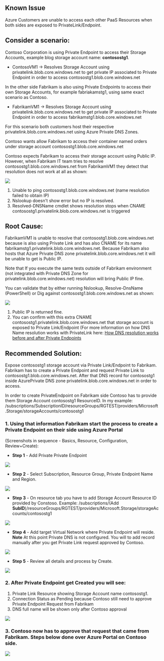 ## Known Issue
Azure Customers are unable to access each other PaaS Resources when both sides are exposed to PrivateLink/Endpoint.

## Consider a scenario:
Contoso Corporation is using Private Endpoint to access their Storage Accounts, example blog storage account name: **contosostg1**.
 - ContosoVM1 -> Resolves Storage Account using privatelink.blob.core.windows.net to get private IP associated to Private Endpoint in order to access contosostg1.blob.core.windows.net

In the other side Fabrikam is also using Private Endpoints to access their own Storage Accounts, for example fabriakamstg1, using same exact scenario as Contoso.
 - FabrikamVM1 -> Resolves Storage Account using privatelink.blob.core.windows.net to get private IP associated to Private Endpoint in order to access fabrikamstg1.blob.core.windows.net

For this scenario both customers host their respective privatelink.blob.core.windows.net using Azure Private DNS Zones.

Contoso wants allow Fabrikam to access their container named orders under storage account contosostg1.blob.core.windows.net

Contoso expects Fabrikam to access their storage account using Public IP. However, when Fabrikam IT team tries to resolve contosostg1.blob.core.windows.net from FabrikamVM1 they detect that resolution does not work at all as shown:

![](./Media/image1.png)

1. Unable to ping contosostg1.blob.core.windows.net (name resolution failed to obtain IP)
2. Nslookup doesn't show error but no IP is resolved.
3. Resolved-DNSName cmdlet shows resolution stops when CNAME contosostg1.privatelink.blob.core.windows.net is triggered

## Root Cause:
FabrikamVM1 is unable to resolve that contosostg1.blob.core.windows.net because is also using Private Link and has also CNAME for its name fabrikamstg1.privatelink.blob.core.windows.net. Because Fabrikam also hosts that Azure Private DNS zone privatelink.blob.core.windows.net it will be unable to get is Public IP.

Note that If you execute the same tests outside of Fabrikam environment (not integrated with Private DNS Zone for privatelink.blob.core.windows.net) resolution will bring Public IP fine.
    
You can validate that by either running Nslookup, Resolve-DnsName (PowerShell) or Dig against contosostg1.blob.core.windows.net as shown:

![](./media/image2.png)

1. Public IP is returned fine.
2. You can confirm with this extra CNAME contosostg1.privatelink.blob.core.windows.net that storage account is exposed to Private Link/Endpoint (For more information on how DNS Name resolution works with PrivateLink here: [How DNS resolution works before and after Private Endpoints](https://github.com/dmauser/PrivateLink/tree/master/DNS-Integration-Scenarios#2-how-dns-resolution-works-before-and-after-private-endpoints)

## Recommended Solution: 

Expose  contosostg1 storage account via Private Link/Endpoint to Fabrikam.
Fabrikam has to create a Private Endpoint and request Private Link to contosostg1.blob.core.windows.net. After that DNS record for contosostg1 inside AzurePrivate DNS zone privatelink.blob.core.windows.net in order to access.

In order to create PrivateEndpoint on Fabrikam side Contoso has to provide them Storage Account contosostg1 ResourceID. In my example:
/subscriptions/SubscriptionID/resourceGroups/RGTEST/providers/Microsoft.Storage/storageAccounts/contosostg1

### 1. Using that information Fabrikam start the process to create a Private Endpoint on their side using Azure Portal ###
(Screenshots in sequence - Basics, Resource, Configuration, Review+Create):

- **Step 1** - Add Private Private Endpoint

![](./media/image3.png)

- **Step 2** - Select Subscription, Resource Group, Private Endpoint Name and Region.

![](./media/image4.png)

- **Step 3** - On resource tab you have to add Storage Account Resource ID provided by Constoso. Example: /subscriptions/(Add **SubID**)/resourceGroups/RGTEST/providers/Microsoft.Storage/storageAccounts/contosostg1

![](./media/image5.png)

- **Step 4** - Add target Virtual Network where Private Endpoint will reside. **Note** At this point Private DNS is not configured. You will to add record manually after you get Private Link request approved by Contoso.

![](./media/image6.png)

- **Step 5** - Review all details and process by Create.

![](./media/image7.png)

### 2. After Private Endpoint get Created you will see:

 1. Private Link Resource showing Storage Account name contosostg1.
 2. Connection Status as Pending because Contoso still need to approve Private Endpoint Request from Fabrikam
 3. DNS full name will be shown only after Contoso approval

![](./media/ContosoPep-Pending.png)

### 3. Contoso now has to approve that request that came from Fabrikam. Steps below done over Azure Portal on Contoso side.

![](./media/image8.png)